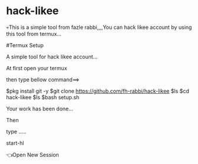 # hack-likee

:skull:This is a simple tool from fazle rabbi,,,,You can hack likee account by using this tool from termux...

#Termux Setup

A simple tool for hack likee account...

At first open your termux 

then type bellow command==>

$pkg install git -y
$git clone https://github.com/fh-rabbi/hack-likee
$ls
$cd hack-likee
$ls
$bash setup.sh

Your work has been done...

Then 

type  .....

start-hl

:point_left:Open New Session
